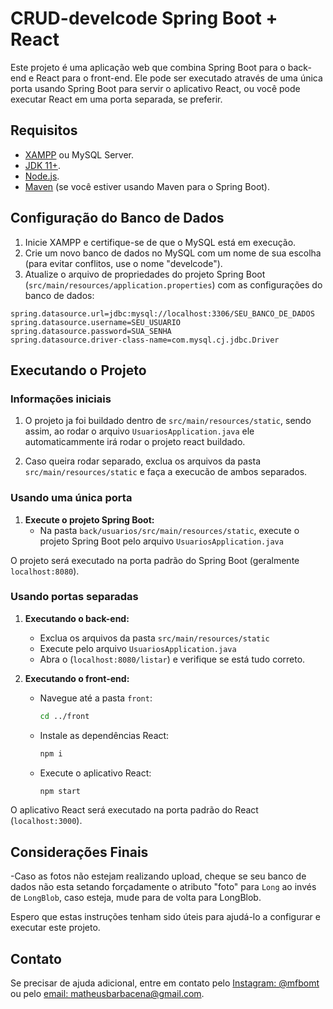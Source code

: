 # CRUD-develcode Spring Boot + React

Este projeto é uma aplicação web que combina Spring Boot para o back-end e React para o front-end. Ele pode ser executado através de uma única porta usando Spring Boot para servir o aplicativo React, ou você pode executar React em uma porta separada, se preferir. 

## Requisitos

- [XAMPP](https://www.apachefriends.org/index.html) ou MySQL Server.
- [JDK 11+](https://www.oracle.com/java/technologies/javase-jdk11-downloads.html).
- [Node.js](https://nodejs.org/).
- [Maven](https://maven.apache.org/) (se você estiver usando Maven para o Spring Boot).

## Configuração do Banco de Dados

1. Inicie XAMPP e certifique-se de que o MySQL está em execução.
2. Crie um novo banco de dados no MySQL com um nome de sua escolha (para evitar conflitos, use o nome "develcode").
3. Atualize o arquivo de propriedades do projeto Spring Boot (`src/main/resources/application.properties`) com as configurações do banco de dados:

```properties
spring.datasource.url=jdbc:mysql://localhost:3306/SEU_BANCO_DE_DADOS
spring.datasource.username=SEU_USUARIO
spring.datasource.password=SUA_SENHA
spring.datasource.driver-class-name=com.mysql.cj.jdbc.Driver
```

## Executando o Projeto

### Informações iniciais

1. O projeto ja foi buildado dentro de `src/main/resources/static`, sendo assim, ao rodar o arquivo `UsuariosApplication.java` ele automaticammente irá rodar o projeto react buildado.

2. Caso queira rodar separado, exclua os arquivos da pasta `src/main/resources/static` e faça a execucão de ambos separados.

### Usando uma única porta

1. **Execute o projeto Spring Boot:**
    - Na pasta `back/usuarios/src/main/resources/static`, execute o projeto Spring Boot pelo arquivo `UsuariosApplication.java`

O projeto será executado na porta padrão do Spring Boot (geralmente `localhost:8080`).

### Usando portas separadas

1. **Executando o back-end:**
    - Exclua os arquivos da pasta `src/main/resources/static` 
    - Execute pelo arquivo `UsuariosApplication.java`
    - Abra o (`localhost:8080/listar`) e verifique se está tudo correto.

2. **Executando o front-end:**
    - Navegue até a pasta `front`:
        ```bash
        cd ../front
        ```
    - Instale as dependências React:
        ```bash
        npm i
        ```
     - Execute o aplicativo React:
        ```bash
        npm start
        ```   

O aplicativo React será executado na porta padrão do React (`localhost:3000`).

## Considerações Finais

-Caso as fotos não estejam realizando upload, cheque se seu banco de dados não esta setando forçadamente o atributo "foto" para `Long` ao invés de `LongBlob`, caso esteja, mude para de volta para LongBlob.

Espero que estas instruções tenham sido úteis para ajudá-lo a configurar e executar este projeto.

## Contato

Se precisar de ajuda adicional, entre em contato pelo [Instagram: @mfbomt](https://www.instagram.com/mfbomt) ou pelo [email: matheusbarbacena@gmail.com](mailto:matheusbarbacena@gmail.com).



